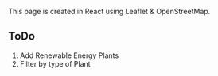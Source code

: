 This page is created in React using Leaflet & OpenStreetMap.

## ToDo 
1. Add Renewable Energy Plants
2. Filter by type of Plant